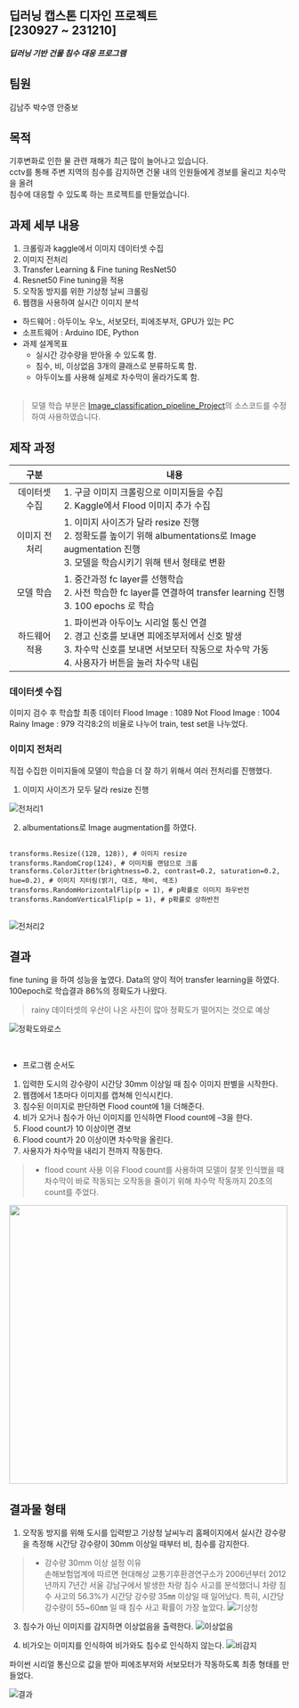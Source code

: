 ## 딥러닝 캡스톤 디자인 프로젝트<br/>[230927 ~ 231210]
_**딥러닝 기반 건물 침수 대응 프로그램**_

## 팀원
김남주 박수영 안중보

## 목적
기후변화로 인한 물 관련 재해가 최근 많이 늘어나고 있습니다.<br/>
cctv를 통해 주변 지역의 침수를 감지하면 건물 내의 인원들에게 경보를 울리고 치수막을 올려<br/> 침수에 대응할 수 있도록 하는 프로젝트를 만들었습니다. 

## 과제 세부 내용
1. 크롤링과 kaggle에서 이미지 데이터셋 수집
2. 이미지 전처리
3. Transfer Learning & Fine tuning ResNet50
4. Resnet50 Fine tuning을 적용
5. 오작동 방지를 위한 기상청 날씨 크롤링
6. 웹캠을 사용하여 실시간 이미지 분석<br/>
   

- 하드웨어 : 아두이노 우노, 서보모터, 피에조부저, GPU가 있는 PC
- 소프트웨어 : Arduino IDE, Python
- 과제 설계목표
  - 실시간 강수량을 받아올 수 있도록 함.
  - 침수, 비, 이상없음 3개의 클래스로 분류하도록 함.
  - 아두이노를 사용해 실제로 차수막이 올라가도록 함.<br/><br/>
 
  

> 모델 학습 부분은 [Image_classification_pipeline_Project](https://github.com/inhovation97/Image_classification_pipeline_Project.git)의 소스코드를 수정하여 사용하였습니다.

## 제작 과정
|구분|내용|
|:-----:|---|
|데이터셋 수집|1. 구글 이미지 크롤링으로 이미지들을 수집<br/> 2. Kaggle에서 Flood 이미지 추가 수집|
|이미지 전처리|1. 이미지 사이즈가 달라 resize 진행<br/> 2. 정확도를 높이기 위해 albumentations로 Image augmentation 진행<br/> 3. 모델을 학습시키기 위해 텐서 형태로 변환|
|모델 학습|1. 중간과정 fc layer를 선행학습<br/>2. 사전 학습한 fc layer를 연결하여 transfer learning 진행<br/>3. 100 epochs 로 학습|
|하드웨어 적용|1. 파이썬과 아두이노 시리얼 통신 연결<br/>2. 경고 신호를 보내면 피에조부저에서 신호 발생<br/>3. 차수막 신호를 보내면 서보모터 작동으로 차수막 가동<br/>4. 사용자가 버튼을 눌러 차수막 내림|

### 데이터셋 수집
이미지 검수 후 학습할 최종 데이터
Flood Image : 1089
Not Flood Image : 1004
Rainy Image : 979
각각8:2의 비율로 나누어 train, test set을 나누었다.

### 이미지 전처리
직접 수집한 이미지들에 모델이 학습을 더 잘 하기 위해서 여러 전처리를 진행했다.
1. 이미지 사이즈가 모두 달라 resize 진행<br/>

![전처리1](https://github.com/zoo3323/Flood_detect/assets/95582592/f8896e79-2d22-4958-8f8e-af4d03d77323)

2. albumentations로 Image augmentation를 하였다.

<pre>
<code>
transforms.Resize((128, 128)), # 이미지 resize
transforms.RandomCrop(124), # 이미지를 랜덤으로 크롭
transforms.ColorJitter(brightness=0.2, contrast=0.2, saturation=0.2, hue=0.2), # 이미지 지터링(밝기, 대조, 채비, 색조)
transforms.RandomHorizontalFlip(p = 1), # p확률로 이미지 좌우반전
transforms.RandomVerticalFlip(p = 1), # p확률로 상하반전
</code>
</pre>

![전처리2](https://github.com/zoo3323/Flood_detect/assets/95582592/b0591900-e1e9-45c5-8fae-674958a165b4)

## 결과
fine tuning 을 하여 성능을 높였다.
Data의 양이 적어 transfer learning을 하였다.
100epoch로 학습결과 86%의 정확도가 나왔다.
> rainy 데이터셋의 우산이 나온 사진이 많아 정확도가 떨어지는 것으로 예상

![정확도와로스](https://github.com/zoo3323/Flood_detect/assets/95582592/0097780b-0abc-428f-b4fd-77238c00b1c0)

<br/>

- 프로그램 순서도
1. 입력한 도시의 강수량이 시간당 30mm 이상일 때 침수 이미지 판별을 시작한다.
2. 웹캠에서 1초마다 이미지를 캡쳐해 인식시킨다.
3. 침수된 이미지로 판단하면 Flood count에 
  1을 더해준다.
4. 비가 오거나 침수가 아닌 이미지를 인식하면 Flood count에 –3을 한다.
5. Flood count가 10 이상이면 경보
6. Flood count가 20 이상이면 차수막을 올린다.
7. 사용자가 차수막을 내리기 전까지 작동한다.

> - flood count 사용 이유
> Flood count를 사용하여 모델이 잘못 인식했을 때 차수막이 바로 작동되는 오작동을 줄이기 위해 차수막 작동까지 20초의 count를 주었다.

<img src="https://github.com/zoo3323/Flood_detect/assets/95582592/946c611a-f84d-4a80-9ffe-1c852c6b7f1d" width="500" height="500">

## 결과물 형태
1. 오작동 방지를 위해 도시를 입력받고 기상청 날씨누리 홈페이지에서 실시간 강수량을 측정해 시간당 강수량이 30mm 이상일 때부터 비, 침수를 감지한다.

> - 강수량 30mm 이상 설정 이유 <br/>
>손해보험업계에 따르면 현대해상 교통기후환경연구소가 2006년부터 2012년까지 7년간 서울 강남구에서 발생한 차량 침수 사고를 분석했더니 차량 침수 사고의 56.3%가 시간당 강수량 35㎜ 이상일 때 일어났다.
>특히, 시간당 강수량이 55~60㎜ 일 때 침수 사고 확률이 가장 높았다.
![기상청](https://github.com/zoo3323/Flood_detect/assets/95582592/8aa65e37-e7d5-445e-9aa6-905cff5f46f7)

3. 침수가 아닌 이미지를 감지하면 이상없음을 출력한다.
![이상없음](https://github.com/zoo3323/Flood_detect/assets/95582592/14132ef7-4853-4297-909b-778b71a349cf)

4. 비가오는 이미지를 인식하여 비가와도 침수로 인식하지 않는다.
![비감지](https://github.com/zoo3323/Flood_detect/assets/95582592/223a07cd-a775-4994-9534-429c45a17c60)

파이썬 시리얼 통신으로 값을 받아 피에조부저와 서보모터가 작동하도록 최종 형태를 만들었다.

![결과](https://github.com/zoo3323/Flood_detect/assets/95582592/adf803bc-60b6-492c-9bb7-99d098ee337d)

